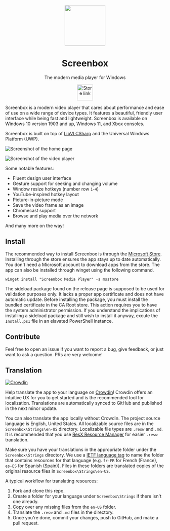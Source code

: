<p align="center">
  <img width="128" align="center" src="https://user-images.githubusercontent.com/31434093/157200320-19a6a26e-c466-4d62-baae-6e2ff9fa4593.png">
</p>
<h1 align="center">
  Screenbox
</h1>
<p align="center">
  The modern media player for Windows
</p>
<p align="center">
  <a href='//www.microsoft.com/store/apps/9NTSNMSVCB5L?cid=storebadge&ocid=badge'>
    <picture>
      <source media="(prefers-color-scheme: dark)" srcset="https://get.microsoft.com/images/en-us%20light.svg">
      <source media="(prefers-color-scheme: light)" srcset="https://get.microsoft.com/images/en-us%20dark.svg">
      <img alt="Store link" src="https://get.microsoft.com/images/en-us%20dark.svg" height="50px">
    </picture>
  </a>
</p>

Screenbox is a modern video player that cares about performance and ease of use on a wide range of device types. It features a beautiful, friendly user interface while being fast and lightweight. Screenbox is available on Windows 10 version 1903 and up, Windows 11, and Xbox consoles.

Screenbox is built on top of [LibVLCSharp](https://github.com/videolan/libvlcsharp) and the Universal Windows Platform (UWP).

![Screenshot of the home page](https://user-images.githubusercontent.com/31434093/226089502-0b82157d-8e48-408c-b501-6b6c17b8a584.png)

![Screenshot of the video player](https://user-images.githubusercontent.com/31434093/226089522-fc02208d-a7b5-4821-bb74-f48f79e9c813.png)

Some notable features:

- Fluent design user interface
- Gesture support for seeking and changing volume
- Window resize hotkeys (number row `1`-`4`)
- YouTube-inspired hotkey layout
- Picture-in-picture mode
- Save the video frame as an image
- Chromecast support
- Browse and play media over the network

And many more on the way!

## Install

The recommended way to install Screenbox is through the [Microsoft Store](https://www.microsoft.com/store/apps/9NTSNMSVCB5L). Installing through the store ensures the app stays up to date automatically. You don't need a Microsoft account to download apps from the store. The app can also be installed through winget using the following command.

```shell
winget install "Screenbox Media Player" -s msstore
```

The sideload package found on the release page is supposed to be used for validation purposes only. It lacks a proper app certificate and does not have automatic update. Before installing the package, you must install the bundled certificate in the CA Root store. This action requires you to have the system administrator permission. If you understand the implications of installing a sideload package and still wish to install it anyway, excute the `Install.ps1` file in an elavated PowerShell instance.

## Contribute

Feel free to open an issue if you want to report a bug, give feedback, or just want to ask a question. PRs are very welcome!

## Translation

[![Crowdin](https://badges.crowdin.net/screenbox/localized.svg)](https://crowdin.com/project/screenbox)

Help translate the app to your language on [Crowdin](https://crowdin.com/project/screenbox)! Crowdin offers an intuitive UX for you to get started and is the recommended tool for localization. Translations are automatically synced to GitHub and published in the next minor update.

You can also translate the app locally without Crowdin. The project source language is English, United States. All localizable source files are in the `Screenbox\Strings\en-US` directory. Localizable file types are `.resw` and `.md`. It is recommended that you use [ResX Resource Manager](https://github.com/dotnet/ResXResourceManager) for easier `.resw` translation.

Make sure you have your translations in the appropriate folder under the `Screenbox\Strings` directory. We use a [IETF language tag](https://www.venea.net/web/culture_code) to name the folder that contains resources for that language (e.g. `fr-FR` for French (France), `es-ES` for Spanish (Spain)). Files in these folders are translated copies of the original resource files in `Screenbox\Strings\en-US`.

A typical workflow for translating resources:

1. Fork and clone this repo.
1. Create a folder for your language under `Screenbox\Strings` if there isn't one already.
1. Copy over any missing files from the `en-US` folder. 
1. Translate the `.resw` and `.md` files in the directory.
1. Once you're done, commit your changes, push to GitHub, and make a pull request.
